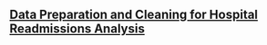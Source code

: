 ## [Data Preparation and Cleaning for Hospital Readmissions Analysis](https://github.com/jasonewillis/D206DataCleaning)

